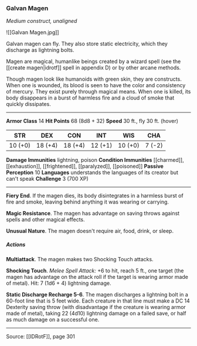 ### Galvan Magen
_Medium construct, unaligned_

![[Galvan Magen.jpg]]

Galvan magen can fly. They also store static electricity, which they discharge as lightning bolts.

Magen are magical, humanlike beings created by a wizard spell (see the [[create magen|idrotf]] spell in appendix D) or by other arcane methods.

Though magen look like humanoids with green skin, they are constructs. When one is wounded, its blood is seen to have the color and consistency of mercury. They exist purely through magical means. When one is killed, its body disappears in a burst of harmless fire and a cloud of smoke that quickly dissipates.




---

**Armor Class** 14
**Hit Points** 68 (8d8 + 32)
**Speed** 30 ft., fly 30 ft. (hover)

| STR     | DEX     | CON     | INT     | WIS     | CHA     |
|---------|---------|---------|---------|---------|---------|
| 10 (+0) | 18 (+4) | 18 (+4) | 12 (+1) | 10 (+0) | 7 (-2) |

**Damage Immunities** lightning, poison
**Condition Immunities** [[charmed]], [[exhaustion]], [[frightened]], [[paralyzed]], [[poisoned]]
**Passive Perception** 10
**Languages** understands the languages of its creator but can't speak
**Challenge** 3 (700 XP)

---

**Fiery End**. If the magen dies, its body disintegrates in a harmless burst of fire and smoke, leaving behind anything it was wearing or carrying.

**Magic Resistance**. The magen has advantage on saving throws against spells and other magical effects.

**Unusual Nature**. The magen doesn't require air, food, drink, or sleep.

##### Actions
**Multiattack**. The magen makes two Shocking Touch attacks.

**Shocking Touch**. _Melee Spell Attack:_ +6 to hit, reach 5 ft., one target (the magen has advantage on the attack roll if the target is wearing armor made of metal). Hit: 7 (1d6 + 4) lightning damage.

**Static Discharge Recharge 5-6**. The magen discharges a lightning bolt in a 60-foot line that is 5 feet wide. Each creature in that line must make a DC 14 Dexterity saving throw (with disadvantage if the creature is wearing armor made of metal), taking 22 (4d10) lightning damage on a failed save, or half as much damage on a successful one.


---

Source: [[IDRotF]], page 301